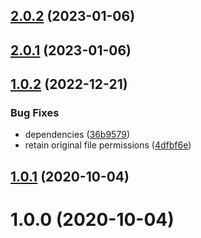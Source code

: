 ## [2.0.2](https://github.com/bconnorwhite/make-executable/compare/v2.0.1...v2.0.2) (2023-01-06)



## [2.0.1](https://github.com/bconnorwhite/make-executable/compare/v2.0.0...v2.0.1) (2023-01-06)



## [1.0.2](https://github.com/bconnorwhite/make-executable/compare/v1.0.1...v1.0.2) (2022-12-21)


### Bug Fixes

* dependencies ([36b9579](https://github.com/bconnorwhite/make-executable/commit/36b9579baf3b99253a9c5e0619437ae2101cf4ff))
* retain original file permissions ([4dfbf6e](https://github.com/bconnorwhite/make-executable/commit/4dfbf6eb3bb3efad9c61ff430a8df1ffcb600d71))



## [1.0.1](https://github.com/bconnorwhite/make-executable/compare/v1.0.0...v1.0.1) (2020-10-04)



# 1.0.0 (2020-10-04)



